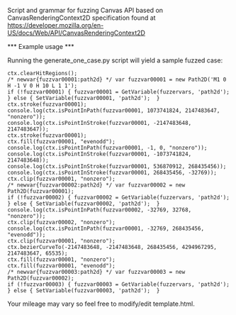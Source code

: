 Script and grammar for fuzzing Canvas API based on CanvasRenderingContext2D specification found at https://developer.mozilla.org/en-US/docs/Web/API/CanvasRenderingContext2D

*** Example usage ***

Running the generate_one_case.py script will yield a sample fuzzed case:

```
ctx.clearHitRegions();
/* newvar{fuzzvar00001:path2d} */ var fuzzvar00001 = new Path2D('M1 0 H -1 V 0 H 10 L 1 1');
if (!fuzzvar00001) { fuzzvar00001 = GetVariable(fuzzervars, 'path2d'); } else { SetVariable(fuzzvar00001, 'path2d');  }
ctx.stroke(fuzzvar00001);
console.log(ctx.isPointInPath(fuzzvar00001, 1073741824, 2147483647, "nonzero"));
console.log(ctx.isPointInStroke(fuzzvar00001, -2147483648, 2147483647));
ctx.stroke(fuzzvar00001);
ctx.fill(fuzzvar00001, "evenodd");
console.log(ctx.isPointInPath(fuzzvar00001, -1, 0, "nonzero"));
console.log(ctx.isPointInStroke(fuzzvar00001, -1073741824, 2147483648));
console.log(ctx.isPointInStroke(fuzzvar00001, 536870912, 268435456));
console.log(ctx.isPointInStroke(fuzzvar00001, 268435456, -32769));
ctx.clip(fuzzvar00001, "nonzero");
/* newvar{fuzzvar00002:path2d} */ var fuzzvar00002 = new Path2D(fuzzvar00001);
if (!fuzzvar00002) { fuzzvar00002 = GetVariable(fuzzervars, 'path2d'); } else { SetVariable(fuzzvar00002, 'path2d');  }
console.log(ctx.isPointInPath(fuzzvar00002, -32769, 32768, "nonzero"));
ctx.clip(fuzzvar00002, "nonzero");
console.log(ctx.isPointInPath(fuzzvar00001, -32769, 268435456, "evenodd"));
ctx.clip(fuzzvar00001, "nonzero");
ctx.bezierCurveTo(-2147483648, -2147483648, 268435456, 4294967295, 2147483647, 65535);
ctx.fill(fuzzvar00001, "nonzero");
ctx.fill(fuzzvar00001, "evenodd");
/* newvar{fuzzvar00003:path2d} */ var fuzzvar00003 = new Path2D(fuzzvar00002);
if (!fuzzvar00003) { fuzzvar00003 = GetVariable(fuzzervars, 'path2d'); } else { SetVariable(fuzzvar00003, 'path2d');  }
```

Your mileage may vary so feel free to modify/edit template.html.


